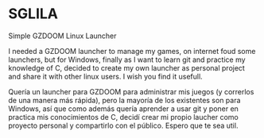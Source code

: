 # SGLILA
Simple GZDOOM Linux Launcher

I needed a GZDOOM launcher to manage my games, on internet foud some launchers, but for Windows, finally as I want to learn git and practice my knowledge of C, decided to create my own launcher as personal project and share it with other linux users. I wish you find it usefull.

Quería un launcher para GZDOOM para administrar mis juegos (y correrlos de una manera más rápida), pero la mayoría de los existentes son para Windows, así que como además quería aprender a usar git y poner en practica mis conocimientos de C, decidí crear mi propio laucher como proyecto personal y compartirlo con el público. Espero que te sea util.
